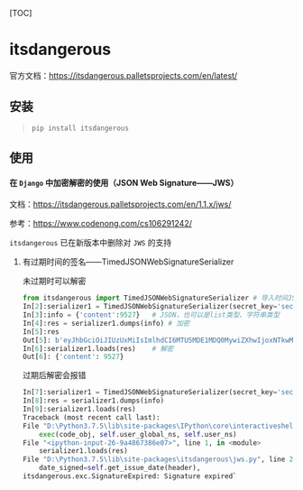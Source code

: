 [TOC]

# itsdangerous
官方文档：https://itsdangerous.palletsprojects.com/en/latest/

## 安装

> `pip install itsdangerous`

## 使用

#### 在 `Django` 中加密解密的使用（JSON Web Signature——JWS）

文档：https://itsdangerous.palletsprojects.com/en/1.1.x/jws/

参考：https://www.codenong.com/cs106291242/

`itsdangerous` 已在新版本中删除对 `JWS` 的支持

1. 有过期时间的签名——TimedJSONWebSignatureSerializer

    未过期时可以解密
    ```py
    from itsdangerous import TimedJSONWebSignatureSerializer # 导入时间JSON签名序列化包
    In[2]:serializer1 = TimedJSONWebSignatureSerializer(secret_key='secret-key', expires_in=3600)    # 密钥和过期时间
    In[3]:info = {'content':9527}   # JSON，也可以是list类型、字符串类型
    In[4]:res = serializer1.dumps(info) # 加密
    In[5]:res
    Out[5]: b'eyJhbGciOiJIUzUxMiIsImlhdCI6MTU5MDE1MDQ0MywiZXhwIjoxNTkwMTU0MDQzfQ.eyJjb250ZW50Ijo5NTI3fQ.SyIcvnG8yOHPA1teNhK3htc50WgWHJxA9-4-6DS0Zlk4Q4zWV5GKUAv2axmhio4ry0YdQls5Lc1eoIZDR8Cvdw'
    In[6]:serializer1.loads(res)    # 解密
    Out[6]: {'content': 9527}
    ```

    过期后解密会报错
    ```py
    In[7]:serializer1 = TimedJSONWebSignatureSerializer(secret_key='secret-key', expires_in=1) # 1秒后过期
    In[8]:res = serializer1.dumps(info)
    In[9]:serializer1.loads(res)
    Traceback (most recent call last):
    File "D:\Python3.7.5\lib\site-packages\IPython\core\interactiveshell.py", line 3319, in run_code
        exec(code_obj, self.user_global_ns, self.user_ns)
    File "<ipython-input-26-9a4867386e07>", line 1, in <module>
        serializer1.loads(res)
    File "D:\Python3.7.5\lib\site-packages\itsdangerous\jws.py", line 205, in loads
        date_signed=self.get_issue_date(header),
    itsdangerous.exc.SignatureExpired: Signature expired`
    ```
